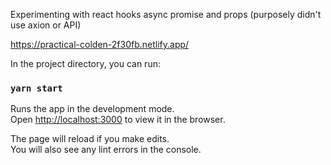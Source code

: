 Experimenting with react hooks async promise and props 
(purposely didn't use axion or API)

https://practical-colden-2f30fb.netlify.app/

In the project directory, you can run:

### `yarn start`

Runs the app in the development mode.\
Open [http://localhost:3000](http://localhost:3000) to view it in the browser.

The page will reload if you make edits.\
You will also see any lint errors in the console.

